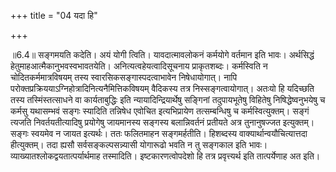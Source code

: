 +++
title = "04 यदा हि"

+++
  
  
॥6.4॥ सङ्गमयति कदेति। अयं योगी त्विति। यावदात्मावलोकनं कर्मयोगे वर्तमान
इति भावः। अर्थसिद्धं हेतुमाहआत्मैकानुभवस्वभावतयेति।
अनित्यत्वहेयत्वादिसूचनाय प्राकृतशब्दः। कर्मस्विति न चोदितकर्ममात्रविषयम्
तस्य स्वारसिकसङ्गास्पदत्वाभावेन निषेधायोगात्। नापि
परोक्तप्रक्रिययाऽग्निहोत्रादिनित्यनैमित्तिकविषयम् वैदिकस्य तत्र
निस्सङ्गत्वायोगात्। अतःयो हि यदिच्छति तस्य तस्मिंस्तत्साधने वा
कार्यताबुद्धिः इति न्यायादिन्द्रियार्थेषु सङ्गिनां तदुपायभूतेषु विहितेषु
निषिद्धेष्वनुभयेषु च कर्मसु यथासम्भवं सङ्गः स्यादिति तन्निषेध एवोचित
इत्यभिप्रायेण तत्सम्बन्धिषु च कर्मस्वित्युक्तम्। सङ्गं त्यजति
निवर्तयतीत्यादिषु प्रयोगेषु जायमानस्य सङ्गस्य बलान्निवर्तनं प्रतीयते
अत्र तुनानुषज्जत इत्युक्तम्। सङ्गः स्वयमेव न जायत इत्यर्थः। ततः फलितमाहन
सङ्गमर्हतीति। हिशब्दस्य वाक्यार्थान्वयौचित्यात्तदा हीत्युक्तम्। तदा
ह्यसौ सर्वसङ्कल्पसन्न्यासी योगारूढो भवति न तु सङ्गकाल इति भावः।
व्याख्यातश्लोकद्वयतात्पर्यार्थमाह तस्मादिति। इष्टकारणत्वोपदेशो हि तत्र
प्रवृत्त्यर्थ इति तात्पर्येणाह अत इति।  
  
